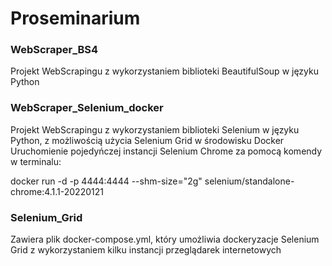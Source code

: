 # Proseminarium

<h3><b> WebScraper_BS4 </b></h3>

Projekt WebScrapingu z wykorzystaniem biblioteki BeautifulSoup w języku Python

<h3><b> WebScraper_Selenium_docker </b></h3>

Projekt WebScrapingu z wykorzystaniem biblioteki Selenium w języku Python, z możliwością użycia Selenium Grid w środowisku Docker
Uruchomienie pojedyńczej instancji Selenium Chrome za pomocą komendy w terminalu:

docker run -d -p 4444:4444 --shm-size="2g" selenium/standalone-chrome:4.1.1-20220121

<h3><b> Selenium_Grid </b></h3>

Zawiera plik docker-compose.yml, który umożliwia dockeryzacje Selenium Grid z wykorzystaniem kilku instancji przeglądarek internetowych
